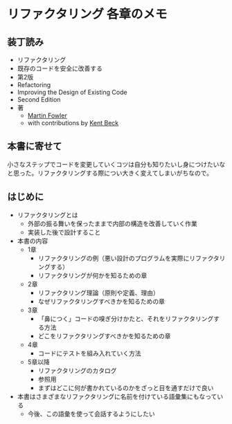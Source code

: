 # リファクタリング 各章のメモ

## 装丁読み

- リファクタリング
- 既存のコードを安全に改善する
- 第2版
- Refactoring
- Improving the Design of Existing Code
- Second Edition
- 著
  - [Martin Fowler](https://ja.wikipedia.org/wiki/%E3%83%9E%E3%83%BC%E3%83%86%E3%82%A3%E3%83%B3%E3%83%BB%E3%83%95%E3%82%A1%E3%82%A6%E3%83%A9%E3%83%BC)
  - with contributions by [Kent Beck](https://ja.wikipedia.org/wiki/%E3%82%B1%E3%83%B3%E3%83%88%E3%83%BB%E3%83%99%E3%83%83%E3%82%AF)

## 本書に寄せて

小さなステップでコードを変更していくコツは自分も知りたいし身につけたいなと思った。リファクタリングする際につい大きく変えてしまいがちなので。

## はじめに

- リファクタリングとは
  - 外部の振る舞いを保ったままで内部の構造を改善していく作業
  - 実装した後で設計すること
- 本書の内容
  - 1章
    - リファクタリングの例（悪い設計のプログラムを実際にリファクタリングする）
    - リファクタリングが何かを知るための章
  - 2章
    - リファクタリング理論（原則や定義、理由）
    - なぜリファクタリングすべきかを知るための章
  - 3章
    - 「鼻につく」コードの嗅ぎ分けかたと、それをリファクタリングする方法
    - どこをリファクタリングすべきかを知るための章
  - 4章
    - コードにテストを組み入れていく方法
  - 5章以降
    - リファクタリングのカタログ
    - 参照用
    - まずはどこに何が書かれているのかをざっと目を通すだけで良い
- 本書はさまざまなリファクタリングに名前を付けている語彙集にもなっている
  - 今後、この語彙を使って会話するようにしたい
